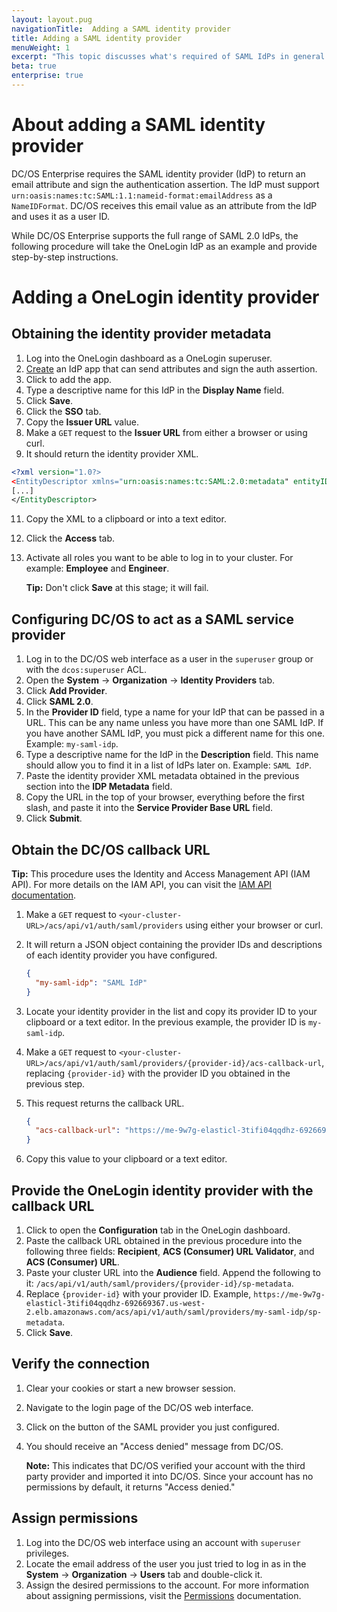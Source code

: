 ```yaml
---
layout: layout.pug
navigationTitle:  Adding a SAML identity provider
title: Adding a SAML identity provider
menuWeight: 1
excerpt: "This topic discusses what's required of SAML IdPs in general and provides a step-by-step procedure for setting up a OneLogin IdP."
beta: true
enterprise: true
---
```



# About adding a SAML identity provider

DC/OS Enterprise requires the SAML identity provider (IdP) to return an email attribute and sign the authentication assertion. The IdP must support `urn:oasis:names:tc:SAML:1.1:nameid-format:emailAddress` as a `NameIDFormat`. DC/OS receives this email value as an attribute from the IdP and uses it as a user ID.

While DC/OS Enterprise supports the full range of SAML 2.0 IdPs, the following procedure will take the OneLogin IdP as an example and provide step-by-step instructions.

# Adding a OneLogin identity provider

## Obtaining the identity provider metadata

1. Log into the OneLogin dashboard as a OneLogin superuser.
2. [Create](https://admin.us.onelogin.com/apps/find) an IdP app that can send attributes and sign the auth assertion.
3. Click to add the app.
4. Type a descriptive name for this IdP in the **Display Name** field.
5. Click **Save**.
7. Click the **SSO** tab.
8. Copy the **Issuer URL** value. 
9. Make a `GET` request to the **Issuer URL** from either a browser or using curl. 
10. It should return the identity provider XML. 

  ```xml
<?xml version="1.0?>
<EntityDescriptor xmlns="urn:oasis:names:tc:SAML:2.0:metadata" entityID="https://app.onelogin.com/saml/metadata/555370">
  [...]
</EntityDescriptor>
  ```

11. Copy the XML to a clipboard or into a text editor. 
12. Click the **Access** tab. 
13. Activate all roles you want to be able to log in to your cluster. For example: **Employee** and **Engineer**.

    **Tip:** Don't click **Save** at this stage; it will fail.

## Configuring DC/OS to act as a SAML service provider

1. Log in to the DC/OS web interface as a user in the `superuser` group or with the `dcos:superuser` ACL.
2. Open the **System** -> **Organization** -> **Identity Providers** tab.
3. Click **Add Provider**.
4. Click **SAML 2.0**. 
5. In the **Provider ID** field, type a name for your IdP that can be passed in a URL. This can be any name unless you have more than one SAML IdP. If you have another SAML IdP, you must pick a different name for this one. Example: `my-saml-idp`.
5. Type a descriptive name for the IdP in the **Description** field. This name should allow you to find it in a list of IdPs later on. Example: `SAML IdP`.
6. Paste the identity provider XML metadata obtained in the previous section into the **IDP Metadata** field.
7. Copy the URL in the top of your browser, everything before the first slash, and paste it into the **Service Provider Base URL** field.
9. Click **Submit**.

## Obtain the DC/OS callback URL

**Tip:** This procedure uses the Identity and Access Management API (IAM API). For more details on the IAM API, you can visit the [IAM API documentation](/1.8/administration/id-and-access-mgt/iam-api/).

1. Make a `GET` request to `<your-cluster-URL>/acs/api/v1/auth/saml/providers` using either your browser or curl.
2. It will return a JSON object containing the provider IDs and descriptions of each identity provider you have configured.

    ```json
    {
      "my-saml-idp": "SAML IdP"
    }
    ```

3. Locate your identity provider in the list and copy its provider ID to your clipboard or a text editor. In the previous example, the provider ID is `my-saml-idp`.
4. Make a `GET` request to `<your-cluster-URL>/acs/api/v1/auth/saml/providers/{provider-id}/acs-callback-url`, replacing `{provider-id}` with the provider ID you obtained in the previous step.
5. This request returns the callback URL.

    ```json
    {
      "acs-callback-url": "https://me-9w7g-elasticl-3tifi04qqdhz-692669367.us-west-2.elb.amazonaws.com/acs/api/v1/auth/saml/providers/my-saml-idp/acs-callback"
    }
    ```

6. Copy this value to your clipboard or a text editor.

## Provide the OneLogin identity provider with the callback URL

1. Click to open the **Configuration** tab in the OneLogin dashboard.
2. Paste the callback URL obtained in the previous procedure into the following three fields: **Recipient**, **ACS (Consumer) URL Validator**, and **ACS (Consumer) URL**.
3. Paste your cluster URL into the **Audience** field. Append the following to it: `/acs/api/v1/auth/saml/providers/{provider-id}/sp-metadata`.
4. Replace `{provider-id}` with your provider ID. Example, `https://me-9w7g-elasticl-3tifi04qqdhz-692669367.us-west-2.elb.amazonaws.com/acs/api/v1/auth/saml/providers/my-saml-idp/sp-metadata`.
5. Click **Save**.

## Verify the connection

1. Clear your cookies or start a new browser session.
2. Navigate to the login page of the DC/OS web interface.
3. Click on the button of the SAML provider you just configured.
4. You should receive an "Access denied" message from DC/OS.

   **Note:** This indicates that DC/OS verified your account with the third party provider and imported it into DC/OS. Since your account has no permissions by default, it returns "Access denied."

## Assign permissions 

1. Log into the DC/OS web interface using an account with `superuser` privileges.
2. Locate the email address of the user you just tried to log in as in the **System** -> **Organization** -> **Users** tab and double-click it.
3. Assign the desired permissions to the account. For more information about assigning permissions, visit the [Permissions](/1.8/administration/id-and-access-mgt/permissions/) documentation.
